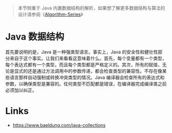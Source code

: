 > 本节侧重于 Java 内置数据结构的解析，如果想了解更多数据结构与算法的设计请参阅《[Algorithm-Series](https://github.com/wx-chevalier/Algorithm-Series?q=)》

# Java 数据结构

首先要说明的是，Java 是一种强类型语言。事实上，Java 的安全性和健壮性部分来自于这个事实。让我们来看看这意味着什么。首先，每个变量都有一个类型，每个表达式都有一个类型，而且每个类型都是严格定义的。其次，所有的赋值，无论是显式的还是通过方法调用中的参数传递，都会检查类型的兼容性。不存在像某些语言那样自动强制或转换冲突类型的情况。Java 编译器会检查所有的表达式和参数，以确保类型是兼容的。任何类型不匹配都是错误，在编译器完成编译类之前必须加以纠正。

# Links

- https://www.baeldung.com/java-collections
